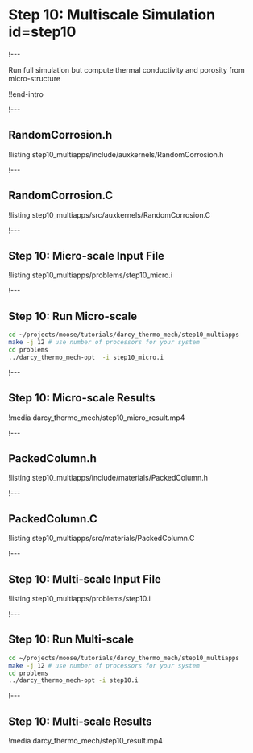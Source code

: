 # Step 10: Multiscale Simulation id=step10

!---

Run full simulation but compute thermal conductivity and porosity from micro-structure

!!end-intro

!---

## RandomCorrosion.h

!listing step10_multiapps/include/auxkernels/RandomCorrosion.h

!---

## RandomCorrosion.C

!listing step10_multiapps/src/auxkernels/RandomCorrosion.C

!---

## Step 10: Micro-scale Input File

!listing step10_multiapps/problems/step10_micro.i

!---

## Step 10: Run Micro-scale

```bash
cd ~/projects/moose/tutorials/darcy_thermo_mech/step10_multiapps
make -j 12 # use number of processors for your system
cd problems
../darcy_thermo_mech-opt  -i step10_micro.i
```

!---

## Step 10: Micro-scale Results

!media darcy_thermo_mech/step10_micro_result.mp4

!---

## PackedColumn.h

!listing step10_multiapps/include/materials/PackedColumn.h

!---

## PackedColumn.C

!listing step10_multiapps/src/materials/PackedColumn.C

!---

## Step 10: Multi-scale Input File

!listing step10_multiapps/problems/step10.i

!---

## Step 10: Run Multi-scale

```bash
cd ~/projects/moose/tutorials/darcy_thermo_mech/step10_multiapps
make -j 12 # use number of processors for your system
cd problems
../darcy_thermo_mech-opt -i step10.i
```

!---

## Step 10: Multi-scale Results

!media darcy_thermo_mech/step10_result.mp4
